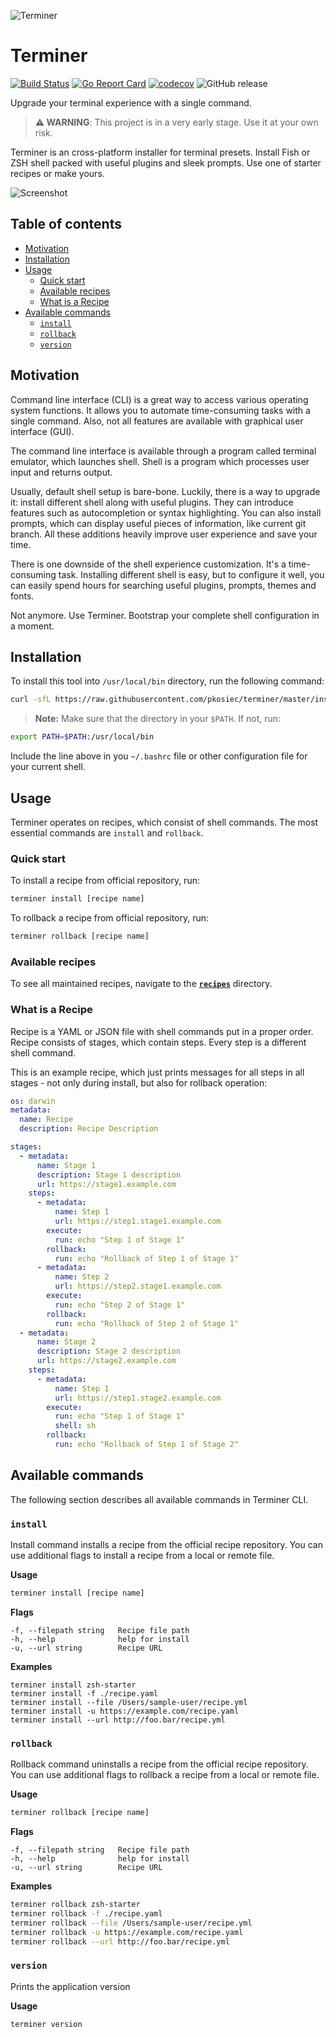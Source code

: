 ![Terminer](./assets/logo.png)

# Terminer

[![Build Status](https://travis-ci.com/pkosiec/terminer.svg?branch=master)](https://travis-ci.com/pkosiec/terminer) [![Go Report Card](https://goreportcard.com/badge/github.com/pkosiec/terminer)](https://goreportcard.com/report/github.com/pkosiec/terminer) [![codecov](https://codecov.io/gh/pkosiec/terminer/branch/master/graph/badge.svg)](https://codecov.io/gh/pkosiec/terminer) ![GitHub release](https://img.shields.io/github/release/pkosiec/terminer.svg)

Upgrade your terminal experience with a single command.

> **:warning: WARNING**: This project is in a very early stage. Use it at your own risk.

Terminer is an cross-platform installer for terminal presets. Install Fish or ZSH shell packed with useful plugins and sleek prompts. Use one of starter recipes or make yours.

![Screenshot](./assets/screenshot.png)

## Table of contents

- [Motivation](#motivation)
- [Installation](#installation)
- [Usage](#usage)
  - [Quick start](#quick-start)
  - [Available recipes](#available-recipes)
  - [What is a Recipe](#what-is-a-recipe)
- [Available commands](#available-commands)
  - [`install`](#install)
  - [`rollback`](#rollback)
  - [`version`](#version)

## Motivation

Command line interface (CLI) is a great way to access various operating system functions. It allows you to automate time-consuming tasks with a single command. Also, not all features are available with graphical user interface (GUI).

The command line interface is available through a program called terminal emulator, which launches shell. Shell is a program which processes user input and returns output.

Usually, default shell setup is bare-bone. Luckily, there is a way to upgrade it: install different shell along with useful plugins. They can introduce features such as autocompletion or syntax highlighting. You can also install prompts, which can display useful pieces of information, like current git branch. All these additions heavily improve user experience and save your time.

There is one downside of the shell experience customization. It's a time-consuming task. Installing different shell is easy, but to configure it well, you can easily spend hours for searching useful plugins, prompts, themes and fonts.

Not anymore. Use Terminer. Bootstrap your complete shell configuration in a moment.

## Installation

To install this tool into `/usr/local/bin` directory, run the following command:

```bash
curl -sfL https://raw.githubusercontent.com/pkosiec/terminer/master/install.sh | sh -s -- -b /usr/local/bin
```


> **Note:** Make sure that the directory in your `$PATH`. If not, run:
```bash
export PATH=$PATH:/usr/local/bin
```

Include the line above in you `~/.bashrc` file or other configuration file for your current shell.

## Usage

Terminer operates on recipes, which consist of shell commands.
The most essential commands are `install` and `rollback`.

### Quick start

To install a recipe from official repository, run:

```bash
terminer install [recipe name]
```

To rollback a recipe from official repository, run:

```bash
terminer rollback [recipe name]
```

### Available recipes

To see all maintained recipes, navigate to the [**`recipes`**](./recipes) directory.

### What is a Recipe

Recipe is a YAML or JSON file with shell commands put in a proper order. Recipe consists of stages, which contain steps. Every step is a different shell command.

This is an example recipe, which just prints messages for all steps in all stages - not only during install, but also for rollback operation:

```yaml
os: darwin
metadata:
  name: Recipe
  description: Recipe Description

stages:
  - metadata:
      name: Stage 1
      description: Stage 1 description
      url: https://stage1.example.com
    steps:
      - metadata:
          name: Step 1
          url: https://step1.stage1.example.com
        execute:
          run: echo "Step 1 of Stage 1"
        rollback:
          run: echo "Rollback of Step 1 of Stage 1"
      - metadata:
          name: Step 2
          url: https://step2.stage1.example.com
        execute:
          run: echo "Step 2 of Stage 1"
        rollback:
          run: echo "Rollback of Step 2 of Stage 1"
  - metadata:
      name: Stage 2
      description: Stage 2 description
      url: https://stage2.example.com
    steps:
      - metadata:
          name: Step 1
          url: https://step1.stage2.example.com
        execute:
          run: echo "Step 1 of Stage 1"
          shell: sh
        rollback:
          run: echo "Rollback of Step 1 of Stage 2"
```

## Available commands

The following section describes all available commands in Terminer CLI.

### `install`

Install command installs a recipe from the official recipe repository. You can use additional flags to install a recipe from a local or remote file.

**Usage**

```bash
terminer install [recipe name]
```

**Flags**

```
-f, --filepath string   Recipe file path
-h, --help              help for install
-u, --url string        Recipe URL
```

**Examples**

```
terminer install zsh-starter
terminer install -f ./recipe.yaml
terminer install --file /Users/sample-user/recipe.yml
terminer install -u https://example.com/recipe.yaml
terminer install --url http://foo.bar/recipe.yml
```

### `rollback`

Rollback command uninstalls a recipe from the official recipe repository. You can use additional flags to rollback a recipe from a local or remote file.

**Usage**

```bash
terminer rollback [recipe name]
```

**Flags**

```
-f, --filepath string   Recipe file path
-h, --help              help for install
-u, --url string        Recipe URL
```

**Examples**

```bash
terminer rollback zsh-starter
terminer rollback -f ./recipe.yaml
terminer rollback --file /Users/sample-user/recipe.yml
terminer rollback -u https://example.com/recipe.yaml
terminer rollback --url http://foo.bar/recipe.yml
```

### `version`

Prints the application version

**Usage**

```bash
terminer version
```
